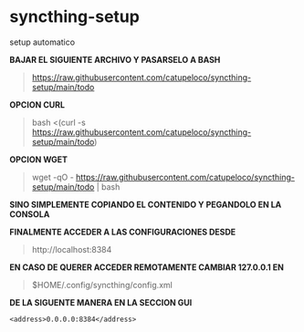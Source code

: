 # syncthing-setup
setup automatico

**BAJAR EL SIGUIENTE ARCHIVO Y PASARSELO A BASH**
>https://raw.githubusercontent.com/catupeloco/syncthing-setup/main/todo

**OPCION CURL**
>bash <(curl -s https://raw.githubusercontent.com/catupeloco/syncthing-setup/main/todo)

**OPCION WGET**
>wget -qO - https://raw.githubusercontent.com/catupeloco/syncthing-setup/main/todo | bash

**SINO SIMPLEMENTE COPIANDO EL CONTENIDO Y PEGANDOLO EN LA CONSOLA**

**FINALMENTE ACCEDER A LAS CONFIGURACIONES DESDE**
>http://localhost:8384

**EN CASO DE QUERER ACCEDER REMOTAMENTE CAMBIAR 127.0.0.1 EN**

>$HOME/.config/syncthing/config.xml

**DE LA SIGUENTE MANERA EN LA SECCION GUI**

`<address>0.0.0.0:8384</address>`

